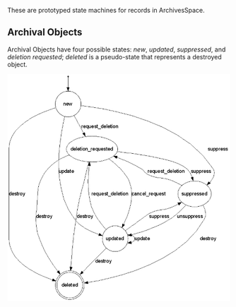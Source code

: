 These are prototyped state machines for records in ArchivesSpace.

Archival Objects
----------------

Archival Objects have four possible states: *new*, *updated*, *suppressed*, and *deletion requested*; *deleted* is a pseudo-state that represents a destroyed object.

![Archival Object record state](https://github.com/anarchivist/record-state/raw/master/ArchivalObject_state.png)